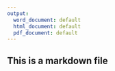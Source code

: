 ```yaml
---
output:
  word_document: default
  html_document: default
  pdf_document: default
---
```

## This is a markdown file
